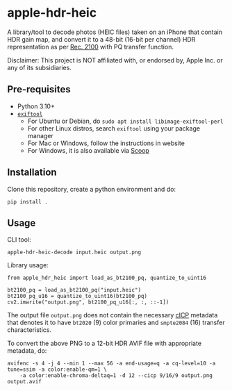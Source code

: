 # apple-hdr-heic

A library/tool to decode photos (HEIC files) taken on an iPhone that contain HDR gain map, and convert it to a 48-bit (16-bit per channel) HDR representation as per [Rec. 2100](https://en.wikipedia.org/wiki/Rec._2100) with PQ transfer function.

Disclaimer: This project is NOT affiliated with, or endorsed by, Apple Inc. or any of its subsidiaries.

## Pre-requisites

* Python 3.10+
* [`exiftool`](https://exiftool.org/)
  - For Ubuntu or Debian, do `sudo apt install libimage-exiftool-perl`
  - For other Linux distros, search `exiftool` using your package manager
  - For Mac or Windows, follow the instructions in website
  - For Windows, it is also available via [Scoop](https://scoop.sh/)

## Installation

Clone this repository, create a python environment and do:

```
pip install .
```

## Usage

CLI tool:

```
apple-hdr-heic-decode input.heic output.png
```

Library usage:

```
from apple_hdr_heic import load_as_bt2100_pq, quantize_to_uint16

bt2100_pq = load_as_bt2100_pq("input.heic")
bt2100_pq_u16 = quantize_to_uint16(bt2100_pq)
cv2.imwrite("output.png", bt2100_pq_u16[:, :, ::-1])
```

The output file `output.png` does not contain the necessary [cICP](https://en.wikipedia.org/wiki/Coding-independent_code_points) metadata that denotes it to have `bt2020` (9) color primaries and `smpte2084` (16) transfer characteristics.

To convert the above PNG to a 12-bit HDR AVIF file with appropriate metadata, do:

```
avifenc -s 4 -j 4 --min 1 --max 56 -a end-usage=q -a cq-level=10 -a tune=ssim -a color:enable-qm=1 \
    -a color:enable-chroma-deltaq=1 -d 12 --cicp 9/16/9 output.png output.avif
```
